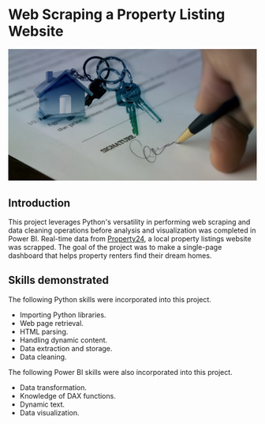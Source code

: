 # Web Scraping a Property Listing Website
![](intro.jpg)
## Introduction
This project leverages Python's versatility in performing web scraping and data cleaning operations before analysis and visualization was completed in Power BI. Real-time data from [Property24](https://www.property24.com.ng/1-bedroom-properties-to-rent-in-lagos-p37?), a local property listings website was scrapped. The goal of the project was to make a single-page dashboard that helps property renters find their dream homes.
## Skills demonstrated
The following Python skills were incorporated into this project.
- Importing Python libraries.
- Web page retrieval.
- HTML parsing.
- Handling dynamic content.
- Data extraction and storage.
- Data cleaning.

The following Power BI skills were also incorporated into this project.
- Data transformation.
- Knowledge of DAX functions.
- Dynamic text.
- Data visualization.
